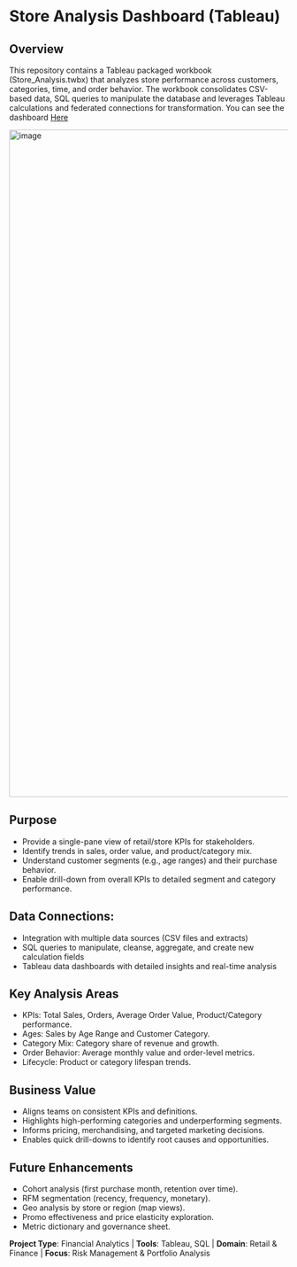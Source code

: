 
# Store Analysis Dashboard (Tableau)

## Overview
This repository contains a Tableau packaged workbook (Store_Analysis.twbx) that analyzes store performance across customers, categories, time, and order behavior. The workbook consolidates CSV-based data, SQL queries to manipulate the database and leverages Tableau calculations and federated connections for transformation. You can see the dashboard [Here](https://public.tableau.com/views/Store_Analysis_17583065407420/Story1?:language=en-US&:sid=&:redirect=auth&:display_count=n&:origin=viz_share_link)

<img width="2341" height="1205" alt="image" src="https://github.com/user-attachments/assets/25bffbc0-ba32-4881-813c-96d5c21a6f70" />

## Purpose
- Provide a single-pane view of retail/store KPIs for stakeholders.
- Identify trends in sales, order value, and product/category mix.
- Understand customer segments (e.g., age ranges) and their purchase behavior.
- Enable drill-down from overall KPIs to detailed segment and category performance.

## Data Connections:

- Integration with multiple data sources (CSV files and extracts)
- SQL queries to manipulate, cleanse, aggregate, and create new calculation fields
- Tableau data dashboards with detailed insights and real-time analysis

## Key Analysis Areas
- KPIs: Total Sales, Orders, Average Order Value, Product/Category performance.
- Ages: Sales by Age Range and Customer Category.
- Category Mix: Category share of revenue and growth.
- Order Behavior: Average monthly value and order-level metrics.
- Lifecycle: Product or category lifespan trends.

## Business Value
- Aligns teams on consistent KPIs and definitions.
- Highlights high-performing categories and underperforming segments.
- Informs pricing, merchandising, and targeted marketing decisions.
- Enables quick drill-downs to identify root causes and opportunities.

## Future Enhancements
- Cohort analysis (first purchase month, retention over time).
- RFM segmentation (recency, frequency, monetary).
- Geo analysis by store or region (map views).
- Promo effectiveness and price elasticity exploration.
- Metric dictionary and governance sheet.


**Project Type**: Financial Analytics | **Tools**: Tableau, SQL | **Domain**: Retail & Finance | **Focus**: Risk Management & Portfolio Analysis
